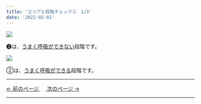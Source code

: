 ```yaml
---
title: 'エリアと段階チェック②　1/3'
date: '2022-02-01'
---
```

![](/images/012_1.jpg)

➋は、[うまく呼吸ができない]()段階です。  

![](/images/012_2.jpg)

②は、[うまく呼吸ができる]()段階です。

***
[ ← 前のページ ](/posts/01-3)　[ 次のページ → ](/posts/012-2)
***
